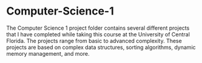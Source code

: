 # Computer-Science-1

The Computer Science 1 project folder contains several different projects that I have completed while taking this course at the University of Central Florida. The projects range from basic to advanced complexity. These projects are based on complex data structures, sorting algorithms, dynamic memory management, and more.
